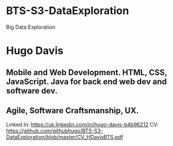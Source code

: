 # BTS-S3-DataExploration
Big Data Exploration

# Hugo Davis

## Mobile and Web Development.  HTML, CSS, JavaScript.  Java for back end web dev and software dev.

## Agile, Software Craftsmanship, UX.

Linked In:  https://uk.linkedin.com/in/hugo-davis-b4b96212
CV:  https://github.com/githubhugo/BTS-S3-DataExploration/blob/master/CV_HDavisBTS.pdf

